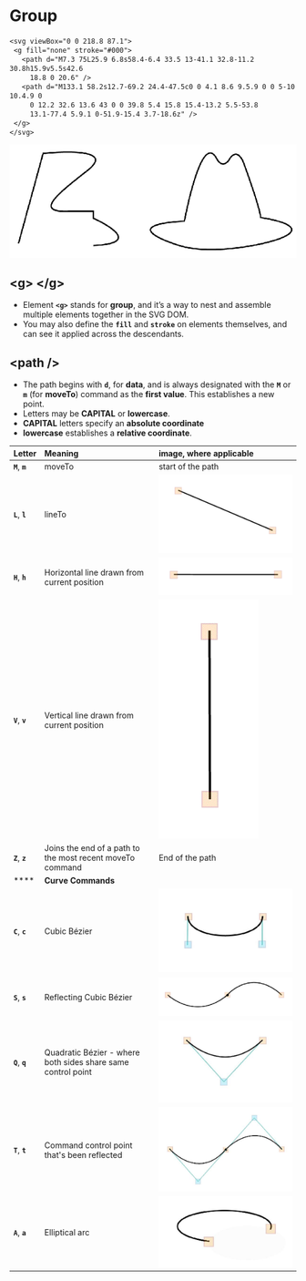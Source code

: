 # Group

```markup
<svg viewBox="0 0 218.8 87.1">
 <g fill="none" stroke="#000">
   <path d="M7.3 75L25.9 6.8s58.4-6.4 33.5 13-41.1 32.8-11.2 30.8h15.9v5.5s42.6
     18.8 0 20.6" />
   <path d="M133.1 58.2s12.7-69.2 24.4-47.5c0 0 4.1 8.6 9.5.9 0 0 5-10 10.4.9 0 
     0 12.2 32.6 13.6 43 0 0 39.8 5.4 15.8 15.4-13.2 5.5-53.8 
     13.1-77.4 5.9.1 0-51.9-15.4 3.7-18.6z" />
 </g>
</svg> 
```

![](.gitbook/assets/output1.png)

## &lt;g&gt; &lt;/g&gt;

* Element **`<g>`** stands for **group**, and it’s a way to nest and assemble multiple elements together in the SVG DOM. 
* You may also define the **`fill`** and **`stroke`** on elements themselves, and can see it applied across the descendants.

## &lt;path /&gt;

* The path begins with **`d`**, for **data**, and is always designated with the **`M`** or **`m`** \(for **moveTo**\) command as the **first value**. This establishes a new point.
* Letters may be **CAPITAL** or **lowercase**. 
* **CAPITAL** letters specify an **absolute coordinate**
* **lowercase** establishes a **relative coordinate**.

| Letter | Meaning | image, where applicable |
| :--- | :--- | :--- |
| **`M`**, **`m`** | moveTo | start of the path |
| **`L`**, **`l`** | lineTo | ![](.gitbook/assets/ll.png)  |
| **`H`**, **`h`** | Horizontal line drawn from current position | ![](.gitbook/assets/hhpng.png)  |
| **`V`**, **`v`** | Vertical line drawn from current position | ![](.gitbook/assets/vv.png)  |
| **`Z`**, **`z`** | Joins the end of a path to the most recent moveTo command | End of the path |
| \*\*\*\* | **Curve Commands** |  |
| **`C`**, **`c`** | Cubic Bézier | ![](.gitbook/assets/cc.png)  |
| **`S`**, **`s`** | Reflecting Cubic Bézier | ![](.gitbook/assets/ss.png)  |
| **`Q`**, **`q`** | Quadratic Bézier - where both sides share same control point | ![](.gitbook/assets/qq.png)  |
| **`T`**, **`t`** | Command control point that's been reflected | ![](.gitbook/assets/tt.png)  |
| **`A`**, **`a`** | Elliptical arc | ![](.gitbook/assets/aa.png)  |



